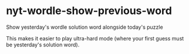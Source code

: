 # nyt-wordle-show-previous-word

Show yesterday's wordle solution word alongside today's puzzle

This makes it easier to play ultra-hard mode (where your first guess must be yesterday's solution word).
